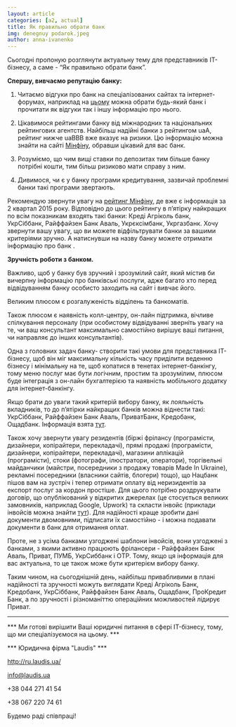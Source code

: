 ```yaml
---
layout: article
categories: [a2, actual]
title: Як правильно обрати банк
img: denegnuy podarok.jpeg
author: anna-ivanenko
---
```


Сьогодні пропоную розглянути актуальну тему для представників IT-бізнесу, а саме - “Як правильно обрати банк”.

**Спершу, вивчаємо репутацію банку:**

1.	Читаємо відгуки про банк на спеціалізованих сайтах та інтернет-форумах, наприклад на [цьому](http://minfin.com.ua/company/)
можна обрати будь-який банк і прочитати  як відгуки так і іншу інформацію про нього.

2.	Цікавимося рейтингами банку від міжнародних та національних рейтингових агентств. Найбільш надійні банки з рейтингом uaA, 
рейтинг нижче uaBBB вже вказує на ризики. Цю інформацію можна знайти на сайті  [Мінфіну]( http://minfin.com.ua/company/), 
обравши цікавий для вас банк.

3.	Розуміємо, що чим вищі ставки по депозитах тим більше банку потрібні кошти, тим більш ризиково мати справу з ним.

4.	Дивимося, чи є у банку  програми кредитування, зазвичай проблемні банки такі програми звертають.

Рекомендую звернути увагу на [рейтинг Мінфіну](http://minfin.com.ua/banks/rating/), де вже є інформація за 2 квартал 2015
року. Відповідно до цього рейтингу в п’ятірку найкращих по всім показникам входять такі банки: Креді Агріколь  банк, 
УкрСіббанк, Райффайзен Банк Аваль, Укрєксімбанк, Укргазбанк. Хочу звернути вашу увагу, що ви можете відфільтрувати банки 
за вашими критеріями зручно. А натиснувши на назву банку можете отримати інформацію про банк .

**Зручність роботи з банком.**

Важливо, щоб у банку був  зручний і зрозумілий сайт,  який містив би вичерпну інформацію про банківські послуги, адже 
багато хто перед відвідуванням банку особисто заходить на сайт і вивчає його.

Великим плюсом є розгалуженість відділень та банкоматів.

Також плюсом є наявність колл-центру, он-лайн підтримка, вічливе спілкування персоналу (при особистому відвідуванні 
зверніть увагу на те, чи ваш консультант максимально самостійно вирішує ваші питання, чи направляє до інших 
консультантів).

Одна з головних задач банку- створити такі умови для представника ІТ-бізнесу, щоб він міг максимальну кількість часу 
приділити веденню бізнесу і мінімальну на те, щоб копатися в тенетах інтернет-банкінгу, тому меню послуг має бути 
логічним, простим та зрозумілим, плюсом буде інтеграція з он-лайн бухгалтерією та наявність мобільного додатку для 
інтернет-банкінгу.

Якщо брати до уваги такий критерій вибору банку, як лояльність вкладників, то до п’ятірки найкращих банків можна 
віднести такі: УкрСіббанк, Райффайзен Банк Аваль, ПриватБанк, Кредобанк, Ощадбанк. Інформація взята
[тут]( http://minfin.com.ua/banks/rating/).

Також хочу звернути увагу резидентів (біржі фрілансу (програмісти, дизайнери, копірайтери, перекладачі), 
прямі продажі (програмісти, дизайнери, копірайтери, перекладачі), магазини аплікацій (програмісти), стоки 
(фотографи, ілюстратори, оператори), торгівельні майданчики (майстри, посередники з продажу товарів Made In Ukraine),
рекламні посередники (власники сайтів, блогери) тощо), що Нацбанк пішов вам на зустріч і  тепер отримати оплату від 
неризидентів за експорт послуг за кордон простіше. Для цього потрібно роздрукувати договір, що 
опублікований у відкритих джерелах (це стосується великих замовників, наприклад Google, Upwork) та скласти інвойс 
(приклади  інвойсів можна знайти [тут]( http://itin.com.ua/content/documents.html)).  Для надійності краще зробити 
дані документи двомовними, підписати їх самостійно - і можна подавати документи в банк для отримання оплат.
 
Проте, не з усіма банками узгоджені шаблони інвойсів, вони узгоджені з банками, з якими активно працюють 
фрілансери - Райффайзен Банк Аваль, Приват, ПУМБ, УкрСиббанк і ОTP. Тому, якщо ця інформація для вас актуальна, 
то це також може бути критерієм вибору банку.

Таким чином, на сьогоднішній день, найбільш привабливими в плані надійності та зручності можуть виглядати Креді 
Агріколь Банк, Кредобанк, УкрСіббанк, Райффайзен Банк Аваль, Ощадбанк, ПроКредит Банк, а по зручності і різноманіттю 
операційних можливостей лідирує Приват.
_____________
*** Ми готові вирішити Ваші юридичні питання в сфері IT-бізнесу, тому, що ми спеціалізуємося на цьому. ***

*** Юридична фірма "Laudis" ***

http://ru.laudis.ua/

info@laudis.ua

+38 044 271 41 54

+38 067 220 74 61

Будемо раді співпраці!
